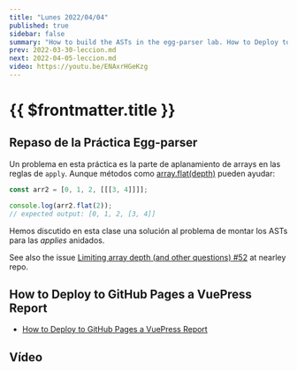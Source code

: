 ```yaml
---
title: "Lunes 2022/04/04"
published: true
sidebar: false
summary: "How to build the ASTs in the egg-parser lab. How to Deploy to GitHub Pages a VuePress Report"
prev: 2022-03-30-leccion.md
next: 2022-04-05-leccion.md
video: https://youtu.be/ENAxrHGeKzg
---
```


# {{ $frontmatter.title }}

## Repaso de la Práctica Egg-parser

Un problema en esta práctica es la parte de aplanamiento de arrays en las reglas de `apply`. 
Aunque métodos como [array.flat(depth)](https://developer.mozilla.org/en-US/docs/Web/JavaScript/Reference/Global_Objects/Array/flat) pueden ayudar:

```js
const arr2 = [0, 1, 2, [[[3, 4]]]];

console.log(arr2.flat(2));
// expected output: [0, 1, 2, [3, 4]]
```

Hemos discutido en esta clase una solución al problema de montar los ASTs para las *applies* anidados.

See also the issue [Limiting array depth (and other questions) #52](https://github.com/kach/nearley/issues/52) at nearley repo.


## How to Deploy to GitHub Pages a VuePress Report

* [How to Deploy to GitHub Pages a VuePress Report](/temas/introduccion-a-javascript/vuepress)

## Vídeo 

<youtube></youtube>
